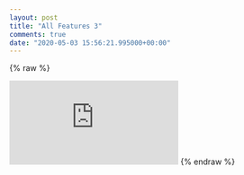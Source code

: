 ```yaml
---
layout: post
title: "All Features 3"
comments: true
date: "2020-05-03 15:56:21.995000+00:00"
---
```

{% raw %}
<iframe id="myIframe" style="border:none;" src="https://crashlaker.github.io/assets/posts_iframe/sqQw-tO_U.html"></iframe>
<script>
setTimeout(() => {let myiframe = iFrameResize({ 
                    log: false, 
                    enablePublicMethods: true,
                    onResized: function (messageData){
                        console.log('resized', messageData)
                        console.log(myiframe)
                    }
                }, '#myIframe'); }, 1000)
</script>
{% endraw %}
    